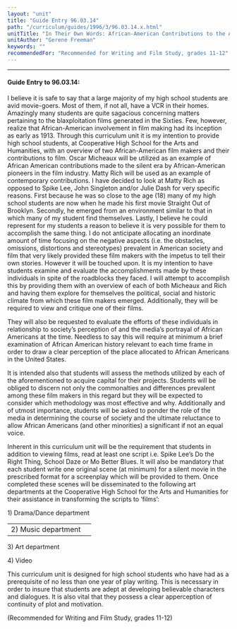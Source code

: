 ```yaml
---
layout: "unit"
title: "Guide Entry 96.03.14"
path: "/curriculum/guides/1996/3/96.03.14.x.html"
unitTitle: "In Their Own Words: African-American Contributions to the American Film Industry"
unitAuthor: "Gerene Freeman"
keywords: ""
recommendedFor: "Recommended for Writing and Film Study, grades 11-12"
---
```

<body>
<hr/>
 <h4>
  Guide Entry to 96.03.14:
 </h4>
 I believe it is safe to say that a large majority of my high school students are avid movie-goers. Most of them, if not all, have a VCR in their homes. Amazingly many students are quite sagacious concerning matters pertaining to the blaxploitation films generated in the Sixties. Few, however, realize that African-American involvement in film making had its inception as early as 1913. Through this curriculum unit it is my intention to provide high school students, at Cooperative High School for the Arts and Humanities, with an overview of two African-American film makers and their contributions to film. Oscar Micheaux will be utilized as an example of African American contributions made to the silent era by African-American pioneers in the film industry. Matty Rich will be used as an example of contemporary contributions. I have decided to look at Matty Rich as opposed to Spike Lee, John Singleton and/or Julie Dash for very specific reasons. First because he was so close to the age (18) many of my high school students are now when he made his first movie Straight Out of Brooklyn. Secondly, he emerged from an environment similar to that in which many of my student find themselves. Lastly, I believe he could represent for my students a reason to believe it is very possible for them to accomplish the same thing. I do not anticipate allocating an inordinate amount of time focusing on the negative aspects (i.e. the obstacles, omissions, distortions and stereotypes) prevalent in American society and film that very likely provided these film makers with the impetus to tell their own stories. However it will be touched upon. It is my intention to have students examine and evaluate the accomplishments made by these individuals in spite of the roadblocks they faced. I will attempt to accomplish this by providing them with an overview of each of both Micheaux and Rich and having them explore for themselves the political, social and historic climate from which these film makers emerged. Additionally, they will be required to view and critique one of their films.
 <p>
  They will also be requested to evaluate the efforts of these individuals in relationship to society’s perception of and the media’s portrayal of African Americans at the time. Needless to say this will require at minimum a brief examination of African American history relevant to each time frame in order to draw a clear perception of the place allocated to African Americans in the United States.
 </p>
 <p>
  It is intended also that students will assess the methods utilized by each of the aforementioned to acquire capital for their projects. Students will be obliged to discern not only the commonalties and differences prevalent among these film makers in this regard but they will be expected to consider which methodology was most effective and why. Additionally and of utmost importance, students will be asked to ponder the role of the media in determining the course of society and the ultimate reluctance to allow African Americans (and other minorities) a significant if not an equal voice.
 </p>
 <p>
  Inherent in this curriculum unit will be the requirement that students in addition to viewing films, read at least one script i.e. Spike Lee’s Do the Right Thing, School Daze or Mo Better Blues. It will also be mandatory that each student write one original scene (at minimum) for a silent movie in the prescribed format for a screenplay which will be provided to them. Once completed these scenes will be disseminated to the following art departments at the Cooperative High School for the Arts and Humanities for their assistance in transforming the scripts to ‘films’:
 </p>
 <p>
  1) Drama/Dance department
 </p>
<table border="0">
  <tr>
   <td>
    2) Music department
   </td>
   <td>
   </td>
  </tr>
 </table>
 3) Art department
 <p>
  4) Video
 </p>
 <p>
  This curriculum unit is designed for high school students who have had as a prerequisite of no less than one year of play writing. This is necessary in order to insure that students are adept at developing believable characters and dialogues. It is also vital that they possess a clear apperception of continuity of plot and motivation.
 </p>
 <p>
  (Recommended for Writing and Film Study, grades 11-12)
 </p>

</body>
